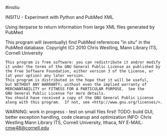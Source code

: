 #insitu

INSITU - Experiment with Python and PubMed XML

Using iterparse to return information from large XML files generated by PubMed

This program will (eventually) find PubMed references "in situ" in the PubMed database.
Copyright (C) 2010 Chris Westling, Mann Library ITS, Cornell University

    This program is free software: you can redistribute it and/or modify
    it under the terms of the GNU General Public License as published by
    the Free Software Foundation, either version 3 of the License, or
    (at your option) any later version.
    This program is distributed in the hope that it will be useful,
    but WITHOUT ANY WARRANTY; without even the implied warranty of
    MERCHANTABILITY or FITNESS FOR A PARTICULAR PURPOSE.  See the
    GNU General Public License for more details.
    You should have received a copy of the GNU General Public License
    along with this program.  If not, see <http://www.gnu.org/licenses/>.

WARNING: work in progress - test on small files first!
TODO: build GUI, better exception handling, code cleanup and optimization
INFO: Chris Westling Mann Library ITS, Cornell University, Ithaca, NY
E-MAIL: cmw48@cornell.edu
